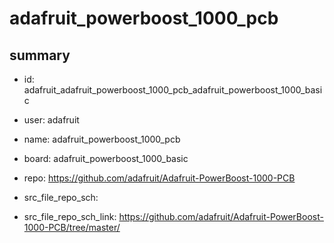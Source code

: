 # adafruit_powerboost_1000_pcb
 
## summary 
* id: adafruit_adafruit_powerboost_1000_pcb_adafruit_powerboost_1000_basic
* user: adafruit
* name: adafruit_powerboost_1000_pcb
* board: adafruit_powerboost_1000_basic
* repo: https://github.com/adafruit/Adafruit-PowerBoost-1000-PCB



* src_file_repo_sch: 
* src_file_repo_sch_link: https://github.com/adafruit/Adafruit-PowerBoost-1000-PCB/tree/master/






